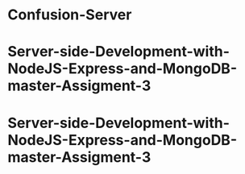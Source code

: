 # Confusion-Server
# Server-side-Development-with-NodeJS-Express-and-MongoDB-master-Assigment-3
# Server-side-Development-with-NodeJS-Express-and-MongoDB-master-Assigment-3
